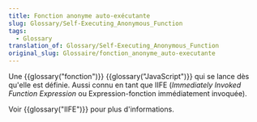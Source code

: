 ```yaml
---
title: Fonction anonyme auto-exécutante
slug: Glossary/Self-Executing_Anonymous_Function
tags:
  - Glossary
translation_of: Glossary/Self-Executing_Anonymous_Function
original_slug: Glossaire/fonction_anonyme_auto-executante
---
```


Une {{glossary("fonction")}} {{glossary("JavaScript")}} qui se lance dès qu'elle est définie. Aussi connu en tant que IIFE (_Immediately Invoked Function Expression_ ou Expression-fonction immédiatement invoquée).

Voir {{glossary("IIFE")}} pour plus d'informations.
